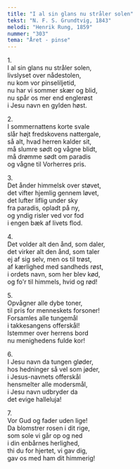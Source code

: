 ```yaml
---
title: "I al sin glans nu stråler solen"
tekst: "N. F. S. Grundtvig, 1843"
melodi: "Henrik Rung, 1859"
nummer: "303"
tema: "Året - pinse"
---
```

1.<br>
I al sin glans nu stråler solen,<br>
livslyset over nådestolen,<br>
nu kom vor pinseliljetid,<br>
nu har vi sommer skær og blid,<br>
nu spår os mer end englerøst<br>
i Jesu navn en gylden høst.<br>

2.<br>
I sommernattens korte svale<br>
slår højt fredskovens nattergale,<br>
så alt, hvad herren kalder sit,<br>
må slumre sødt og vågne blidt,<br>
må drømme sødt om paradis<br>
og vågne til Vorherres pris.<br>

3.<br>
Det ånder himmelsk over støvet,<br>
det vifter hjemlig gennem løvet,<br>
det lufter liflig under sky<br>
fra paradis, opladt på ny,<br>
og yndig risler ved vor fod<br>
i engen bæk af livets flod.<br>

4.<br>
Det volder alt den ånd, som daler,<br>
det virker alt den ånd, som taler<br>
ej af sig selv, men os til trøst,<br>
af kærlighed med sandheds røst,<br>
i ordets navn, som her blev kød,<br>
og fo'r til himmels, hvid og rød!<br>

5.<br>
Opvågner alle dybe toner,<br>
til pris for menneskets forsoner!<br>
Forsamles alle tungemål<br>
i takkesangens offerskål!<br>
Istemmer over herrens bord<br>
nu menighedens fulde kor!<br>

6.<br>
I Jesu navn da tungen gløder,<br>
hos hedninger så vel som jøder,<br>
i Jesus-navnets offerskål<br>
hensmelter alle modersmål,<br>
i Jesu navn udbryder da<br>
det evige halleluja!<br>

7.<br>
Vor Gud og fader uden lige!<br>
Da blomstrer rosen i dit rige,<br>
som sole vi går op og ned<br>
i din enbårnes herlighed,<br>
thi du for hjertet, vi gav dig,<br>
gav os med ham dit himmerig!<br>
